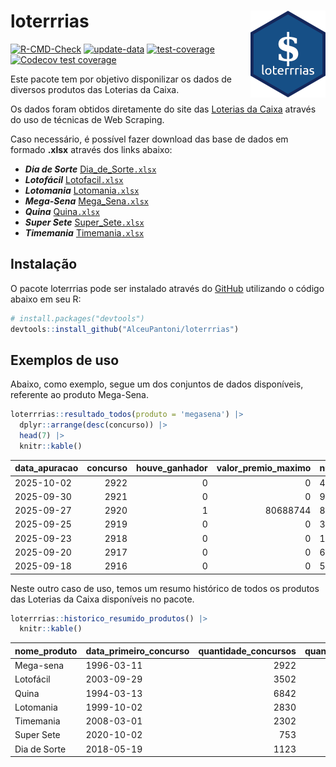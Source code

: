 
<!-- README.md is generated from README.Rmd. Please edit that file -->

# loterrrias <img src="man/figures/logo.png" align="right" height="139" />

<!-- badges: start -->

[![R-CMD-Check](https://github.com/AlceuPantoni/loterrrias/actions/workflows/R-CMD-check.yaml/badge.svg?branch=main)](https://github.com/AlceuPantoni/loterrrias/actions/workflows/R-CMD-check.yaml)
[![update-data](https://github.com/AlceuPantoni/loterrrias/actions/workflows/update-data.yaml/badge.svg)](https://github.com/AlceuPantoni/loterrrias/actions/workflows/update-data.yaml)
[![test-coverage](https://github.com/AlceuPantoni/loterrrias/actions/workflows/test-coverage.yaml/badge.svg?branch=main)](https://github.com/AlceuPantoni/loterrrias/actions/workflows/test-coverage.yaml)
[![Codecov test
coverage](https://codecov.io/gh/AlceuPantoni/loterrrias/branch/main/graph/badge.svg)](https://codecov.io/gh/AlceuPantoni/loterrrias?branch=main)
<!-- badges: end -->

Este pacote tem por objetivo disponilizar os dados de diversos produtos
das Loterias da Caixa.

Os dados foram obtidos diretamente do site das [Loterias da
Caixa](https://loterias.caixa.gov.br/Paginas/default.aspx) através do
uso de técnicas de Web Scraping.

Caso necessário, é possível fazer download das base de dados em formado
**.xlsx** através dos links abaixo:

- ***Dia de Sorte***
  [Dia_de_Sorte`.xlsx`](https://raw.githubusercontent.com/AlceuPantoni/loterrrias/main/data-raw/resultados_diadesorte.xlsx)
- ***Lotofácil***
  [Lotofacil`.xlsx`](https://raw.githubusercontent.com/AlceuPantoni/loterrrias/main/data-raw/resultados_lotofacil.xlsx)
- ***Lotomania***
  [Lotomania`.xlsx`](https://raw.githubusercontent.com/AlceuPantoni/loterrrias/main/data-raw/resultados_lotomania.xlsx)
- ***Mega-Sena***
  [Mega_Sena`.xlsx`](https://raw.githubusercontent.com/AlceuPantoni/loterrrias/main/data-raw/resultados_megasena.xlsx)
- ***Quina***
  [Quina`.xlsx`](https://raw.githubusercontent.com/AlceuPantoni/loterrrias/main/data-raw/resultados_quina.xlsx)
- ***Super Sete***
  [Super_Sete`.xlsx`](https://raw.githubusercontent.com/AlceuPantoni/loterrrias/main/data-raw/resultados_supersete.xlsx)
- ***Timemania***
  [Timemania`.xlsx`](https://raw.githubusercontent.com/AlceuPantoni/loterrrias/main/data-raw/resultados_timemania.xlsx)

## Instalação

O pacote loterrrias pode ser instalado através do
[GitHub](https://github.com/) utilizando o código abaixo em seu R:

``` r
# install.packages("devtools")
devtools::install_github("AlceuPantoni/loterrrias")
```

## Exemplos de uso

Abaixo, como exemplo, segue um dos conjuntos de dados disponíveis,
referente ao produto Mega-Sena.

``` r
loterrrias::resultado_todos(produto = 'megasena') |> 
  dplyr::arrange(desc(concurso)) |> 
  head(7) |> 
  knitr::kable()
```

| data_apuracao | concurso | houve_ganhador | valor_premio_maximo | numeros_sorteados | num_1 | num_2 | num_3 | num_4 | num_5 | num_6 |
|:--------------|---------:|---------------:|--------------------:|:------------------|------:|------:|------:|------:|------:|------:|
| 2025-10-02    |     2922 |              0 |                   0 | 4;23;30;39;40;41  |     4 |    23 |    30 |    39 |    40 |    41 |
| 2025-09-30    |     2921 |              0 |                   0 | 9;12;14;16;26;36  |     9 |    12 |    14 |    16 |    26 |    36 |
| 2025-09-27    |     2920 |              1 |            80688744 | 8;12;16;19;31;58  |     8 |    12 |    16 |    19 |    31 |    58 |
| 2025-09-25    |     2919 |              0 |                   0 | 3;26;28;37;42;53  |     3 |    26 |    28 |    37 |    42 |    53 |
| 2025-09-23    |     2918 |              0 |                   0 | 11;27;31;41;48;54 |    11 |    27 |    31 |    41 |    48 |    54 |
| 2025-09-20    |     2917 |              0 |                   0 | 6;19;38;41;46;57  |     6 |    19 |    38 |    41 |    46 |    57 |
| 2025-09-18    |     2916 |              0 |                   0 | 5;11;16;27;40;45  |     5 |    11 |    16 |    27 |    40 |    45 |

Neste outro caso de uso, temos um resumo histórico de todos os produtos
das Loterias da Caixa disponíveis no pacote.

``` r
loterrrias::historico_resumido_produtos() |> 
  knitr::kable()
```

| nome_produto | data_primeiro_concurso | quantidade_concursos | quantidade_concursos_com_ganhador | percentual_com_ganhador | media_premiacao | maior_premio | menor_premio | total_dezenas_sorteadas | numero_mais_sorteado | numero_menos_sorteado |
|:-------------|:-----------------------|---------------------:|----------------------------------:|------------------------:|----------------:|-------------:|-------------:|------------------------:|---------------------:|----------------------:|
| Mega-sena    | 1996-03-11             |                 2922 |                               641 |                    0.22 |      26444578.5 |    289420865 |    348732.75 |                   17532 |                   10 |                    26 |
| Lotofácil    | 2003-09-29             |                 3502 |                              3092 |                    0.88 |        980504.3 |      8252873 |     10712.22 |                   52530 |                   20 |                    16 |
| Quina        | 1994-03-13             |                 6842 |                              2610 |                    0.38 |       3579790.2 |    579215957 |     14230.37 |                   34210 |                    4 |                    47 |
| Lotomania    | 1999-10-02             |                 2830 |                               702 |                    0.25 |       2571095.8 |     37261930 |    109348.66 |                   56600 |                   47 |                    96 |
| Timemania    | 2008-03-01             |                 2302 |                                78 |                    0.03 |      25486153.3 |    818652938 |    164711.44 |                   16114 |                   20 |                    53 |
| Super Sete   | 2020-10-02             |                  753 |                                30 |                    0.04 |       3168014.8 |     10146164 |    124747.77 |                    5271 |                    7 |                     8 |
| Dia de Sorte | 2018-05-19             |                 1123 |                               348 |                    0.31 |        815854.4 |      4872572 |     59101.35 |                    7861 |                   10 |                     1 |
